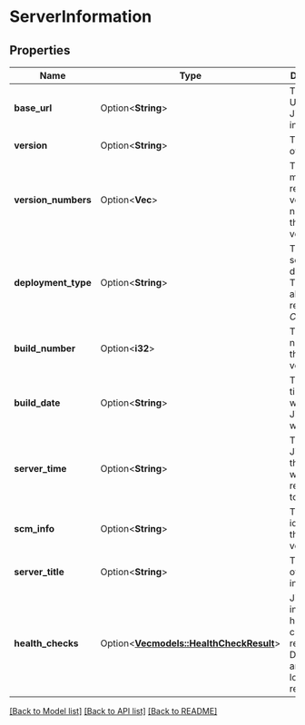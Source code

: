 # ServerInformation

## Properties

Name | Type | Description | Notes
------------ | ------------- | ------------- | -------------
**base_url** | Option<**String**> | The base URL of the Jira instance. | [optional]
**version** | Option<**String**> | The version of Jira. | [optional]
**version_numbers** | Option<**Vec<i32>**> | The major, minor, and revision version numbers of the Jira version. | [optional]
**deployment_type** | Option<**String**> | The type of server deployment. This is always returned as *Cloud*. | [optional]
**build_number** | Option<**i32**> | The build number of the Jira version. | [optional]
**build_date** | Option<**String**> | The timestamp when the Jira version was built. | [optional]
**server_time** | Option<**String**> | The time in Jira when this request was responded to. | [optional]
**scm_info** | Option<**String**> | The unique identifier of the Jira version. | [optional]
**server_title** | Option<**String**> | The name of the Jira instance. | [optional]
**health_checks** | Option<[**Vec<models::HealthCheckResult>**](HealthCheckResult.md)> | Jira instance health check results. Deprecated and no longer returned. | [optional]

[[Back to Model list]](../README.md#documentation-for-models) [[Back to API list]](../README.md#documentation-for-api-endpoints) [[Back to README]](../README.md)


